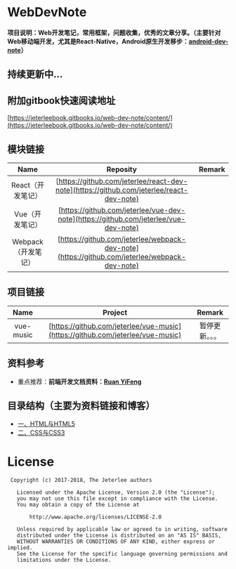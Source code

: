 # WebDevNote
**项目说明：Web开发笔记，常用框架，问题收集，优秀的文章分享。（主要针对Web移动端开发，尤其是React-Native，Android原生开发移步：[android-dev-note](https://github.com/jeterlee/android-dev-note)）**

## 持续更新中...


## 附加gitbook快速阅读地址
[https://jeterleebook.gitbooks.io/web-dev-note/content/](https://jeterleebook.gitbooks.io/web-dev-note/content/)


## 模块链接
Name|Reposity|Remark
:-:|:--:|:-:
React（开发笔记）|[https://github.com/jeterlee/react-dev-note](https://github.com/jeterlee/react-dev-note)|
Vue（开发笔记）|[https://github.com/jeterlee/vue-dev-note](https://github.com/jeterlee/vue-dev-note)|
Webpack（开发笔记）|[https://github.com/jeterlee/webpack-dev-note](https://github.com/jeterlee/webpack-dev-note)|


## 项目链接
Name|Project|Remark
:-:|:--:|:-:
vue-music|[https://github.com/jeterlee/vue-music](https://github.com/jeterlee/vue-music)|暂停更新。。。


## 资料参考
- 重点推荐：**前端开发文档资料：**[**Ruan YiFeng**](https://github.com/ruanyf)


## 目录结构（主要为资料链接和博客）
- [一、HTML与HTML5](https://github.com/jeterlee/web-dev-note/blob/master/document/chapter1.md)
- [二、CSS与CSS3](https://github.com/jeterlee/web-dev-note/blob/master/document/chapter2.md)


# License

```
 Copyright (c) 2017-2018, The Jeterlee authors 

   Licensed under the Apache License, Version 2.0 (the "License");
   you may not use this file except in compliance with the License.
   You may obtain a copy of the License at

       http://www.apache.org/licenses/LICENSE-2.0

   Unless required by applicable law or agreed to in writing, software
   distributed under the License is distributed on an "AS IS" BASIS,
   WITHOUT WARRANTIES OR CONDITIONS OF ANY KIND, either express or implied.
   See the License for the specific language governing permissions and
   limitations under the License.
```
